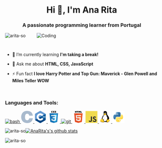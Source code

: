 <!-- This is the standard that comes with GitHub
### Hi there 👋

**arita-so/arita-so** is a ✨ _special_ ✨ repository because its `README.md` (this file) appears on your GitHub profile.

Here are some ideas to get you started:

- 🔭 I’m currently working on ...
- 🌱 I’m currently learning ...
- 👯 I’m looking to collaborate on ...
- 🤔 I’m looking for help with ...
- 💬 Ask me about ...
- 📫 How to reach me: ...
- 😄 Pronouns: ...
- ⚡ Fun fact: ...
-->

<!-- comentário em HTML -->

<!-- 
GitHub Profile README.md --- based on this youtube video https://www.youtube.com/watch?v=G-EGDH50hGE 
I used this https://rahuldkjain.github.io/gh-profile-readme-generator/
CODE BELOW
-->

<h1 align="center">Hi 👋, I'm Ana Rita</h1>
<h3 align="center">A passionate programming learner from Portugal</h3>
<img align="right" alt="Coding" width="400" src="https://cdn.dribbble.com/users/17707/screenshots/2413754/rrr.gif">

<p align="left"> <img src="https://komarev.com/ghpvc/?username=arita-so&label=Profile%20views&color=ff69b4&style=flat" alt="arita-so" /> </p><br/>

- 🌱 I’m currently learning **I'm taking a break!**

- 💬 Ask me about **HTML, CSS, JavaScript**

- ⚡ Fun fact **I love Harry Potter and Top Gun: Maverick - Glen Powell and Miles Teller WOW**


<br/>
<h3 align="left">Languages and Tools:</h3>
<p align="left"> <a href="https://www.gnu.org/software/bash/" target="_blank" rel="noreferrer"> <img src="https://www.vectorlogo.zone/logos/gnu_bash/gnu_bash-icon.svg" alt="bash" width="40" height="40"/> </a> <a href="https://www.cprogramming.com/" target="_blank" rel="noreferrer"> <img src="https://raw.githubusercontent.com/devicons/devicon/master/icons/c/c-original.svg" alt="c" width="40" height="40"/> </a> <a href="https://www.w3schools.com/cpp/" target="_blank" rel="noreferrer"> <img src="https://raw.githubusercontent.com/devicons/devicon/master/icons/cplusplus/cplusplus-original.svg" alt="cplusplus" width="40" height="40"/> </a> <a href="https://www.w3schools.com/css/" target="_blank" rel="noreferrer"> <img src="https://raw.githubusercontent.com/devicons/devicon/master/icons/css3/css3-original-wordmark.svg" alt="css3" width="40" height="40"/> </a> <a href="https://git-scm.com/" target="_blank" rel="noreferrer"> <img src="https://www.vectorlogo.zone/logos/git-scm/git-scm-icon.svg" alt="git" width="40" height="40"/> </a> <a href="https://www.w3.org/html/" target="_blank" rel="noreferrer"> <img src="https://raw.githubusercontent.com/devicons/devicon/master/icons/html5/html5-original-wordmark.svg" alt="html5" width="40" height="40"/> </a> <a href="https://developer.mozilla.org/en-US/docs/Web/JavaScript" target="_blank" rel="noreferrer"> <img src="https://raw.githubusercontent.com/devicons/devicon/master/icons/javascript/javascript-original.svg" alt="javascript" width="40" height="40"/> </a> <a href="https://www.linux.org/" target="_blank" rel="noreferrer"> <img src="https://raw.githubusercontent.com/devicons/devicon/master/icons/linux/linux-original.svg" alt="linux" width="40" height="40"/> </a> <a href="https://www.python.org" target="_blank" rel="noreferrer"> <img src="https://raw.githubusercontent.com/devicons/devicon/master/icons/python/python-original.svg" alt="python" width="40" height="40"/> </a> </p>

<p><img align="left" src="https://github-readme-stats.vercel.app/api/top-langs?username=arita-so&show_icons=true&locale=en&layout=compact" alt="arita-so" /></p>

<!-- <p>&nbsp;<img align="center" src="https://github-readme-stats.vercel.app/api?username=arita-so&show_icons=true&locale=en" alt="arita-so" /></p> -->

[![AnaRita's's github stats](https://github-readme-stats.vercel.app/api?username=arita-so&count_private=true&show_icons=true&theme=radical&hide_rank=false)](https://github.com/anuraghazra/github-readme-stats)

<p><img align="center" src="https://github-readme-streak-stats.herokuapp.com/?user=arita-so&" alt="arita-so" /></p>


<!-- 
GitHub stats from https://github.com/anuraghazra/github-readme-stats based on this video https://www.youtube.com/watch?v=DWFs6aqknqw&t=386s 
CODE BELOW --- line 47
[![AnaRita's's github stats](https://github-readme-stats.vercel.app/api?username=arita-so&count_private=true&show_icons=true&theme=radical&hide_rank=false)](https://github.com/anuraghazra/github-readme-stats)
-->
